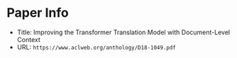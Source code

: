 # Paper Info

- Title: Improving the Transformer Translation Model with Document-Level Context
- URL: `https://www.aclweb.org/anthology/D18-1049.pdf`

